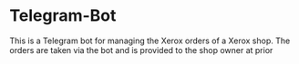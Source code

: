 # Telegram-Bot

This is a Telegram bot for managing the Xerox orders of a Xerox shop. The orders are taken via the bot and is provided to the shop owner at prior

